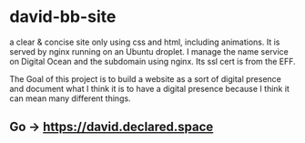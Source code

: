 # david-bb-site
a clear & concise site only using css and html, including animations. It is served by nginx running on an Ubuntu droplet. I manage the name service on Digital Ocean and the subdomain using nginx. Its ssl cert is from the EFF.

The Goal of this project is to build a website as a sort of digital presence and document what I think it is to have a digital presence because I think it can mean many different things.
## Go -> https://david.declared.space
